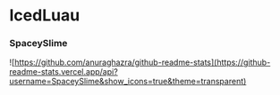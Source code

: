 # IcedLuau
### SpaceySlime

![https://github.com/anuraghazra/github-readme-stats](https://github-readme-stats.vercel.app/api?username=SpaceySlime&show_icons=true&theme=transparent)
